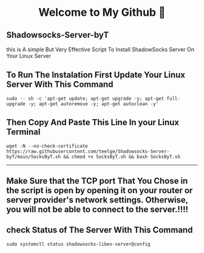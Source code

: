 <h1 align="center">Welcome to My Github 👋</h1>

## Shadowsocks-Server-byT
this is A simple But Very Effective Script To Install ShadowSocks Server On Your Linux Server

## To Run The Instalation First Update Your Linux Server With This Command
```
sudo -- sh -c 'apt-get update; apt-get upgrade -y; apt-get full-upgrade -y; apt-get autoremove -y; apt-get autoclean -y'
```


## Then Copy And Paste This Line In your Linux Terminal 
```
wget -N --no-check-certificate https://raw.githubusercontent.com/teelge/Shadowsocks-Server-byT/main/SocksByT.sh && chmod +x SocksByT.sh && bash SocksByT.sh
```
---

## Make Sure that the TCP port That You Chose in the script is open by opening it on your router or server provider's network settings. Otherwise, you will not be able to connect to the server.!!!!

## check Status of The Server With This Command 
```
sudo systemctl status shadowsocks-libev-server@config
```
